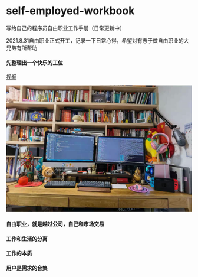 # self-employed-workbook
写给自己的程序员自由职业工作手册（日常更新中）

2021.8.31自由职业正式开工，记录一下日常心得，希望对有志于做自由职业的大兄弟有所帮助



#### 先整理出一个快乐的工位

[视频](https://www.bilibili.com/video/BV1G64y1Y7CU/)

![image-20210831192833490](README.assets/image-20210831192833490.png)

#### 自由职业，就是越过公司，自己和市场交易



####  工作和生活的分离



#### 工作的本质



#### 用户是需求的合集

